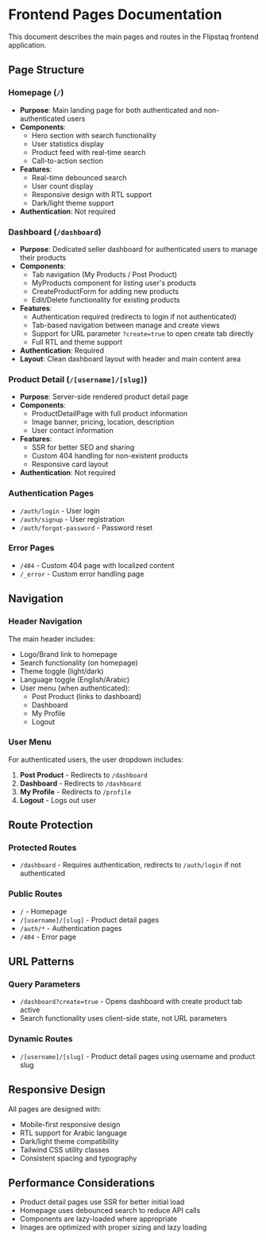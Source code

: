# Frontend Pages Documentation

This document describes the main pages and routes in the Flipstaq frontend application.

## Page Structure

### Homepage (`/`)

- **Purpose**: Main landing page for both authenticated and non-authenticated users
- **Components**:
  - Hero section with search functionality
  - User statistics display
  - Product feed with real-time search
  - Call-to-action section
- **Features**:
  - Real-time debounced search
  - User count display
  - Responsive design with RTL support
  - Dark/light theme support
- **Authentication**: Not required

### Dashboard (`/dashboard`)

- **Purpose**: Dedicated seller dashboard for authenticated users to manage their products
- **Components**:
  - Tab navigation (My Products / Post Product)
  - MyProducts component for listing user's products
  - CreateProductForm for adding new products
  - Edit/Delete functionality for existing products
- **Features**:
  - Authentication required (redirects to login if not authenticated)
  - Tab-based navigation between manage and create views
  - Support for URL parameter `?create=true` to open create tab directly
  - Full RTL and theme support
- **Authentication**: Required
- **Layout**: Clean dashboard layout with header and main content area

### Product Detail (`/[username]/[slug]`)

- **Purpose**: Server-side rendered product detail page
- **Components**:
  - ProductDetailPage with full product information
  - Image banner, pricing, location, description
  - User contact information
- **Features**:
  - SSR for better SEO and sharing
  - Custom 404 handling for non-existent products
  - Responsive card layout
- **Authentication**: Not required

### Authentication Pages

- `/auth/login` - User login
- `/auth/signup` - User registration
- `/auth/forgot-password` - Password reset

### Error Pages

- `/404` - Custom 404 page with localized content
- `/_error` - Custom error handling page

## Navigation

### Header Navigation

The main header includes:

- Logo/Brand link to homepage
- Search functionality (on homepage)
- Theme toggle (light/dark)
- Language toggle (English/Arabic)
- User menu (when authenticated):
  - Post Product (links to dashboard)
  - Dashboard
  - My Profile
  - Logout

### User Menu

For authenticated users, the user dropdown includes:

1. **Post Product** - Redirects to `/dashboard`
2. **Dashboard** - Redirects to `/dashboard`
3. **My Profile** - Redirects to `/profile`
4. **Logout** - Logs out user

## Route Protection

### Protected Routes

- `/dashboard` - Requires authentication, redirects to `/auth/login` if not authenticated

### Public Routes

- `/` - Homepage
- `/[username]/[slug]` - Product detail pages
- `/auth/*` - Authentication pages
- `/404` - Error page

## URL Patterns

### Query Parameters

- `/dashboard?create=true` - Opens dashboard with create product tab active
- Search functionality uses client-side state, not URL parameters

### Dynamic Routes

- `/[username]/[slug]` - Product detail pages using username and product slug

## Responsive Design

All pages are designed with:

- Mobile-first responsive design
- RTL support for Arabic language
- Dark/light theme compatibility
- Tailwind CSS utility classes
- Consistent spacing and typography

## Performance Considerations

- Product detail pages use SSR for better initial load
- Homepage uses debounced search to reduce API calls
- Components are lazy-loaded where appropriate
- Images are optimized with proper sizing and lazy loading
